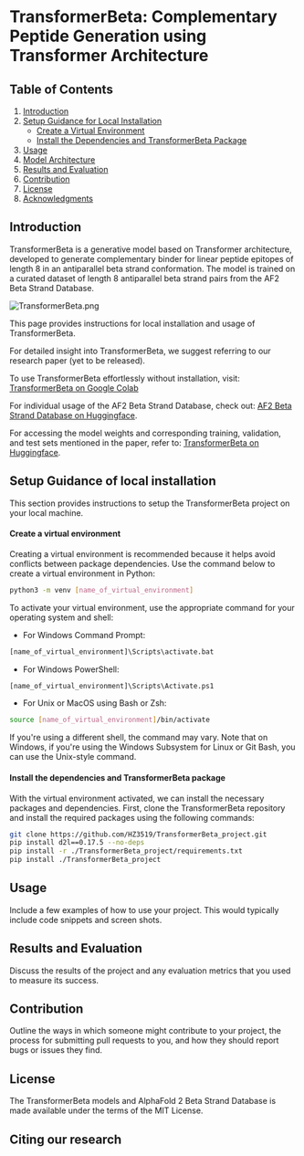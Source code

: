 # TransformerBeta: Complementary Peptide Generation using Transformer Architecture

## Table of Contents
1. [Introduction](#introduction)
2. [Setup Guidance for Local Installation](#setup-guidance-for-local-installation)
    - [Create a Virtual Environment](#create-a-virtual-environment)
    - [Install the Dependencies and TransformerBeta Package](#install-the-dependencies-and-transformerbeta-package)
3. [Usage](#usage)
4. [Model Architecture](#model-architecture)
5. [Results and Evaluation](#results-and-evaluation)
6. [Contribution](#contribution)
7. [License](#license)
8. [Acknowledgments](#acknowledgments)

## Introduction

TransformerBeta is a generative model based on Transformer architecture, developed to generate complementary binder for linear peptide epitopes of length 8 in an antiparallel beta strand conformation. The model is trained on a curated dataset of length 8 antiparallel beta strand pairs from the AF2 Beta Strand Database.

![TransformerBeta.png](data:image/png;base64,iVBO)

This page provides instructions for local installation and usage of TransformerBeta.

For detailed insight into TransformerBeta, we suggest referring to our research paper (yet to be released). 

To use TransformerBeta effortlessly without installation, visit: [TransformerBeta on Google Colab](https://colab.research.google.com/github/HZ3519/TransformerBeta/blob/main/notebooks/peptide_design_colab.ipynb)

For individual usage of the AF2 Beta Strand Database, check out: [AF2 Beta Strand Database on Huggingface](https://huggingface.co/datasets/hz3519/AF2_Beta_Strand_Database/tree/main).

For accessing the model weights and corresponding training, validation, and test sets mentioned in the paper, refer to: [TransformerBeta on Huggingface](https://huggingface.co/hz3519/TransformerBeta).

## Setup Guidance of local installation

This section provides instructions to setup the TransformerBeta project on your local machine.

#### Create a virtual environment

Creating a virtual environment is recommended because it helps avoid conflicts between package dependencies. Use the command below to create a virtual environment in Python:

```bash
python3 -m venv [name_of_virtual_environment]
```

To activate your virtual environment, use the appropriate command for your operating system and shell:

- For Windows Command Prompt:
```bash
[name_of_virtual_environment]\Scripts\activate.bat
```
- For Windows PowerShell:
```bash
[name_of_virtual_environment]\Scripts\Activate.ps1
```

- For Unix or MacOS using Bash or Zsh:
```bash
source [name_of_virtual_environment]/bin/activate
```

If you're using a different shell, the command may vary. Note that on Windows, if you're using the Windows Subsystem for Linux or Git Bash, you can use the Unix-style command.

#### Install the dependencies and TransformerBeta package

With the virtual environment activated, we can install the necessary packages and dependencies. First, clone the TransformerBeta repository and install the required packages using the following commands:

```bash
git clone https://github.com/HZ3519/TransformerBeta_project.git
pip install d2l==0.17.5 --no-deps
pip install -r ./TransformerBeta_project/requirements.txt
pip install ./TransformerBeta_project
```

## Usage
Include a few examples of how to use your project. This would typically include code snippets and screen shots.


## Results and Evaluation
Discuss the results of the project and any evaluation metrics that you used to measure its success.

## Contribution
Outline the ways in which someone might contribute to your project, the process for submitting pull requests to you, and how they should report bugs or issues they find.

## License

The TransformerBeta models and AlphaFold 2 Beta Strand Database is made available under the terms of the MIT License.

## Citing our research

